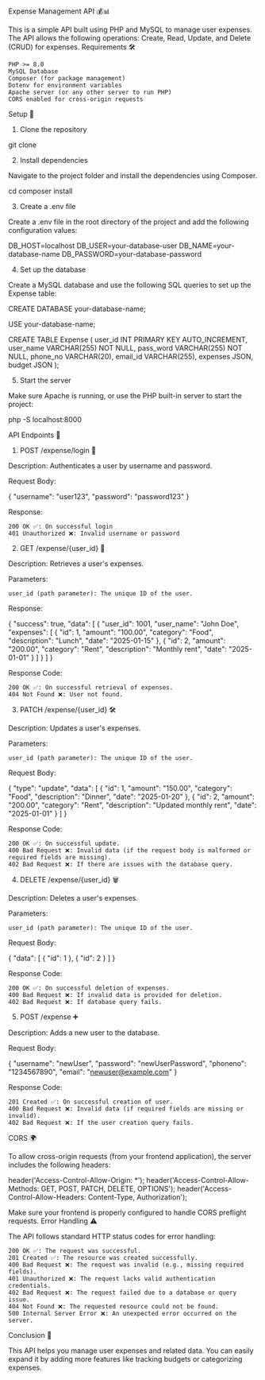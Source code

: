 Expense Management API 💰📊

This is a simple API built using PHP and MySQL to manage user expenses. The API allows the following operations: Create, Read, Update, and Delete (CRUD) for expenses.
Requirements 🛠️

    PHP >= 8.0
    MySQL Database
    Composer (for package management)
    Dotenv for environment variables
    Apache server (or any other server to run PHP)
    CORS enabled for cross-origin requests

Setup 🚀
1. Clone the repository

git clone <your-repository-url>

2. Install dependencies

Navigate to the project folder and install the dependencies using Composer.

cd <your-project-folder>
composer install

3. Create a .env file

Create a .env file in the root directory of the project and add the following configuration values:

DB_HOST=localhost
DB_USER=your-database-user
DB_NAME=your-database-name
DB_PASSWORD=your-database-password

4. Set up the database

Create a MySQL database and use the following SQL queries to set up the Expense table:

CREATE DATABASE your-database-name;

USE your-database-name;

CREATE TABLE Expense (
    user_id INT PRIMARY KEY AUTO_INCREMENT,
    user_name VARCHAR(255) NOT NULL,
    pass_word VARCHAR(255) NOT NULL,
    phone_no VARCHAR(20),
    email_id VARCHAR(255),
    expenses JSON,
    budget JSON
);

5. Start the server

Make sure Apache is running, or use the PHP built-in server to start the project:

php -S localhost:8000

API Endpoints 📝
1. POST /expense/login 🔑

Description: Authenticates a user by username and password.

Request Body:

{
  "username": "user123",
  "password": "password123"
}

Response:

    200 OK ✅: On successful login
    401 Unauthorized ❌: Invalid username or password

2. GET /expense/{user_id} 📑

Description: Retrieves a user's expenses.

Parameters:

    user_id (path parameter): The unique ID of the user.

Response:

{
  "success": true,
  "data": [
    {
      "user_id": 1001,
      "user_name": "John Doe",
      "expenses": [
        {
          "id": 1,
          "amount": "100.00",
          "category": "Food",
          "description": "Lunch",
          "date": "2025-01-15"
        },
        {
          "id": 2,
          "amount": "200.00",
          "category": "Rent",
          "description": "Monthly rent",
          "date": "2025-01-01"
        }
      ]
    }
  ]
}

Response Code:

    200 OK ✅: On successful retrieval of expenses.
    404 Not Found ❌: User not found.

3. PATCH /expense/{user_id} 🛠️

Description: Updates a user's expenses.

Parameters:

    user_id (path parameter): The unique ID of the user.

Request Body:

{
  "type": "update",
  "data": [
    {
      "id": 1,
      "amount": "150.00",
      "category": "Food",
      "description": "Dinner",
      "date": "2025-01-20"
    },
    {
      "id": 2,
      "amount": "200.00",
      "category": "Rent",
      "description": "Updated monthly rent",
      "date": "2025-01-01"
    }
  ]
}

Response Code:

    200 OK ✅: On successful update.
    400 Bad Request ❌: Invalid data (if the request body is malformed or required fields are missing).
    402 Bad Request ❌: If there are issues with the database query.

4. DELETE /expense/{user_id} 🗑️

Description: Deletes a user's expenses.

Parameters:

    user_id (path parameter): The unique ID of the user.

Request Body:

{
  "data": [
    {
      "id": 1
    },
    {
      "id": 2
    }
  ]
}

Response Code:

    200 OK ✅: On successful deletion of expenses.
    400 Bad Request ❌: If invalid data is provided for deletion.
    402 Bad Request ❌: If database query fails.

5. POST /expense ➕

Description: Adds a new user to the database.

Request Body:

{
  "username": "newUser",
  "password": "newUserPassword",
  "phoneno": "1234567890",
  "email": "newuser@example.com"
}

Response Code:

    201 Created ✅: On successful creation of user.
    400 Bad Request ❌: Invalid data (if required fields are missing or invalid).
    402 Bad Request ❌: If the user creation query fails.

CORS 🌍

To allow cross-origin requests (from your frontend application), the server includes the following headers:

header('Access-Control-Allow-Origin: *');
header('Access-Control-Allow-Methods: GET, POST, PATCH, DELETE, OPTIONS');
header('Access-Control-Allow-Headers: Content-Type, Authorization');

Make sure your frontend is properly configured to handle CORS preflight requests.
Error Handling ⚠️

The API follows standard HTTP status codes for error handling:

    200 OK ✅: The request was successful.
    201 Created ✅: The resource was created successfully.
    400 Bad Request ❌: The request was invalid (e.g., missing required fields).
    401 Unauthorized ❌: The request lacks valid authentication credentials.
    402 Bad Request ❌: The request failed due to a database or query issue.
    404 Not Found ❌: The requested resource could not be found.
    500 Internal Server Error ❌: An unexpected error occurred on the server.

Conclusion 🎉

This API helps you manage user expenses and related data. You can easily expand it by adding more features like tracking budgets or categorizing expenses.
